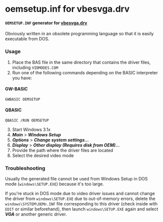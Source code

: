 # oemsetup.inf for vbesvga.drv

#### `OEMSETUP.INF` generator for [vbesvga.drv](https://github.com/PluMGMK/vbesvga.drv)

Obviously written in an obsolete programming language so that it is easily executable from DOS.

### Usage

1. Place the BAS file in the same directory that contains the driver files, including `VIDMODES.COM`
2. Run one of the following commands depending on the BASIC interpreter you have:

#### GW-BASIC
```
GWBASIC OEMSETUP
```

#### QBASIC
```
QBASIC /RUN OEMSETUP
```

3. Start Windows 3.1x
4. ***Main*** > ***Windows Setup***
5. ***Options*** > ***Change system settings...***
6. ***Display*** > ***Other display (Requires disk from OEM)...***
7. Provide the path where the driver files are located
8. Select the desired video mode

### Troubleshooting

Usually the generated file cannot be used from Windows Setup in DOS mode (`windows\SETUP.EXE`) because it's too large.

If you're stuck in DOS mode due to video driver issues and cannot change the driver from `windows\SETUP.EXE` due to out-of-memory errors, delete the `windows\SYSTEM\OEMn.INF` file corresponding to this driver (check inside with `EDIT` or similar beforehand), then launch `windows\SETUP.EXE` again and select ***VGA*** or another generic driver.
